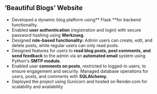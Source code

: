 ## ‘Beautiful Blogs’ Website 
* Developed a dynamic blog platform using** Flask **for backend functionality.
* Enabled **user authentication** (registration and login) with secure password hashing using **Werkzueg.**
* Designed **role-based functionality:** Admin users can create, edit, and delete posts, while regular users
can only read posts.
* Designed features for users to **read blog posts, post comments, and send feedback** to the admin via an
**automated email** system using Python's **SMTP module.**
* Enabled user **comments on posts**, restricted to logged-in users, to ensure engagement and security.
Managed database operations for users, posts, and comments with **SQLAlchemy.**
* Deployed the project using Gunicorn and hosted on Render.com for scalability and availability
